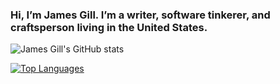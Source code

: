 ### Hi, I’m James Gill. I’m a writer, software tinkerer, and craftsperson living in the United States.
![James Gill's GitHub stats](https://github-readme-stats.vercel.app/api?username=thinkhuman&show_icons=true&theme=ayu-mirage)

[![Top Languages](https://github-readme-stats.vercel.app/api/top-langs/?username=thinkhuman&layout=compact)](https://github.com/anuraghazra/github-readme-stats)

<!--

- 🔭 I’m currently working on ...
- 🌱 I’m currently learning ...
- 👯 I’m looking to collaborate on ...
- 🤔 I’m looking for help with ...
- 💬 Ask me about ...
- 📫 How to reach me: ...
- 😄 Pronouns: ...
- ⚡ Fun fact: ...
-->
